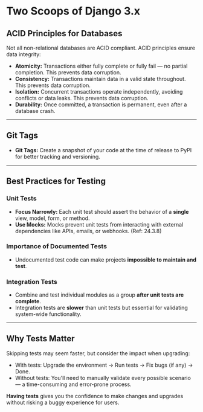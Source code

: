 # Two Scoops of Django 3.x

## ACID Principles for Databases

Not all non-relational databases are ACID compliant. ACID principles ensure data integrity:

- **Atomicity:** Transactions either fully complete or fully fail — no partial completion. This prevents data corruption.
- **Consistency:** Transactions maintain data in a valid state throughout. This prevents data corruption.
- **Isolation:** Concurrent transactions operate independently, avoiding conflicts or data leaks. This prevents data corruption.
- **Durability:** Once committed, a transaction is permanent, even after a database crash.

---

## Git Tags

- **Git Tags:** Create a snapshot of your code at the time of release to PyPI for better tracking and versioning.

---

## Best Practices for Testing

### Unit Tests
- **Focus Narrowly:** Each unit test should assert the behavior of a **single** view, model, form, or method.
- **Use Mocks:** Mocks prevent unit tests from interacting with external dependencies like APIs, emails, or webhooks. (Ref: 24.3.8)

### Importance of Documented Tests
- Undocumented test code can make projects **impossible to maintain and test**.

### Integration Tests
- Combine and test individual modules as a group **after unit tests are complete**.
- Integration tests are **slower** than unit tests but essential for validating system-wide functionality.

---

## Why Tests Matter

Skipping tests may seem faster, but consider the impact when upgrading:

- With tests: Upgrade the environment → Run tests → Fix bugs (if any) → Done.
- Without tests: You'll need to manually validate every possible scenario — a time-consuming and error-prone process.

**Having tests** gives you the confidence to make changes and upgrades without risking a buggy experience for users.
